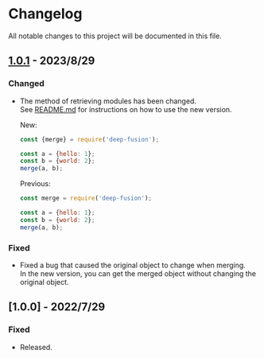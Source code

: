 # Changelog
All notable changes to this project will be documented in this file.

## [1.0.1] - 2023/8/29
### Changed
- The method of retrieving modules has been changed.  
    See [README.md](README.md) for instructions on how to use the new version.

    New:
    ```js
    const {merge} = require('deep-fusion');

    const a = {hello: 1};
    const b = {world: 2};
    merge(a, b);
    ```

    Previous:
    ```js
    const merge = require('deep-fusion');

    const a = {hello: 1};
    const b = {world: 2};
    merge(a, b);
    ```

### Fixed
- Fixed a bug that caused the original object to change when merging.  
    In the new version, you can get the merged object without changing the original object.

## [1.0.0] - 2022/7/29
### Fixed
- Released.

[1.0.1]: https://github.com/takuya-motoshima/deep-fusion/compare/v1.0.0...v1.0.1